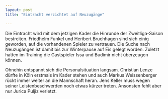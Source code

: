 ```yaml
---
layout: post
title: "Eintracht verzichtet auf Neuzugänge"

---
```


Die Eintracht wird mit dem jetzigen Kader die Hinrunde der Zweitliga-Saison bestreiten. Friedhelm Funkel und Heribert Bruchhagen sind sich einig geworden, auf die vorhandenen Spieler zu vertrauen. Die Suche nach Neuzugängen ist damit bis zur Winterpause auf Eis gelegt worden. Zuletzt hatten im Training die Gastspieler Issa und Budimir nicht überzeugen können.

Ohnehin entspannt sich die Personalsituation langsam. Christian Lenze dürfte in Köln erstmals im Kader stehen und auch Markus Weissenberger rückt immer weiter an die Mannschaft heran. Jens Keller muss wegen seiner Leistenbeschwerden noch etwas kürzer treten. Ansonsten fehlt aber nur Jurica Puljiz verletzt.
